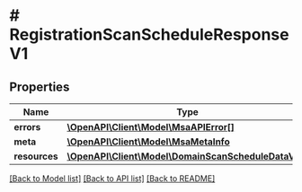 # # RegistrationScanScheduleResponseV1

## Properties

Name | Type | Description | Notes
------------ | ------------- | ------------- | -------------
**errors** | [**\OpenAPI\Client\Model\MsaAPIError[]**](MsaAPIError.md) |  |
**meta** | [**\OpenAPI\Client\Model\MsaMetaInfo**](MsaMetaInfo.md) |  |
**resources** | [**\OpenAPI\Client\Model\DomainScanScheduleDataV1[]**](DomainScanScheduleDataV1.md) |  |

[[Back to Model list]](../../README.md#models) [[Back to API list]](../../README.md#endpoints) [[Back to README]](../../README.md)
